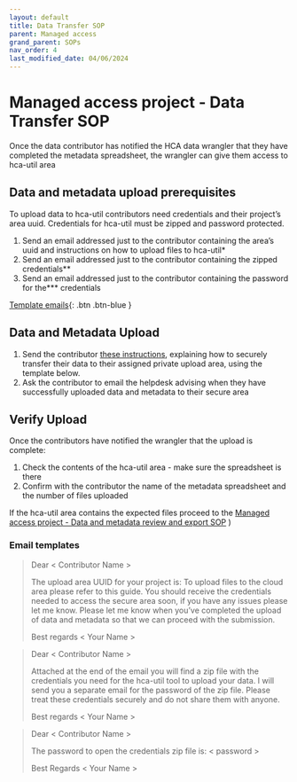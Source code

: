 ```yaml
---
layout: default
title: Data Transfer SOP
parent: Managed access
grand_parent: SOPs
nav_order: 4
last_modified_date: 04/06/2024
---
```


<script src="https://kit.fontawesome.com/fc66878563.js" crossorigin="anonymous"></script>

# Managed access project - Data Transfer SOP
Once the data contributor has notified the HCA data wrangler that they have completed the  metadata spreadsheet, the wrangler can give them access to hca-util area

## Data and metadata upload prerequisites
To upload data to hca-util contributors need credentials and their project’s area uuid. Credentials for hca-util must be zipped and password protected. 
1. Send an email addressed just to the contributor containing the area’s uuid and instructions on how to upload files to hca-util*
2. Send an email addressed just to the contributor containing the zipped credentials**
3. Send an email addressed just to the contributor containing the password for the*** credentials

[Template emails](#Email-templates){: .btn .btn-blue }

## Data and Metadata Upload
1. Send the contributor [these instructions](https://github.com/ebi-ait/hca-documentation/wiki/How-to-upload-data-to-an-upload-area-using-hca-util), explaining how to securely transfer their data to their assigned private upload area, using the template below. 
2. Ask the contributor to email the helpdesk advising when they have successfully uploaded data and metadata to their secure area

## Verify Upload
Once the contributors have notified the wrangler that the upload is complete:
1. Check the contents of the hca-util area - make sure the spreadsheet is there
2. Confirm with the contributor the name of the metadata spreadsheet and the number of files uploaded

If the hca-util area contains the expected files proceed to the [Managed access project - Data and metadata review and export SOP](https://ebi-ait.github.io/hca-ebi-wrangler-central/SOPs/Managed_access/Review_and_export_SOP.html)
)


### Email templates
>Dear < Contributor Name >
>
>The upload area UUID for your project is: <uuid>
>To upload files to the cloud area please refer to this guide. You should receive the credentials needed to access the secure area soon, if you have any issues please let me know.
>Please let me know when you’ve completed the upload of data and metadata so that we can proceed with the submission.
>
>Best regards
>< Your Name >

>Dear < Contributor Name >
>
>Attached at the end of the email you will find a zip file with the credentials you need for the hca-util tool to upload your data. I will send you a separate email for the password of the zip file.
>Please treat these credentials securely and do not share them with anyone. 
>
>Best regards
>< Your Name >


>Dear < Contributor Name >
>
>The password to open the credentials zip file is: < password >
>
>Best Regards
>< Your Name >
